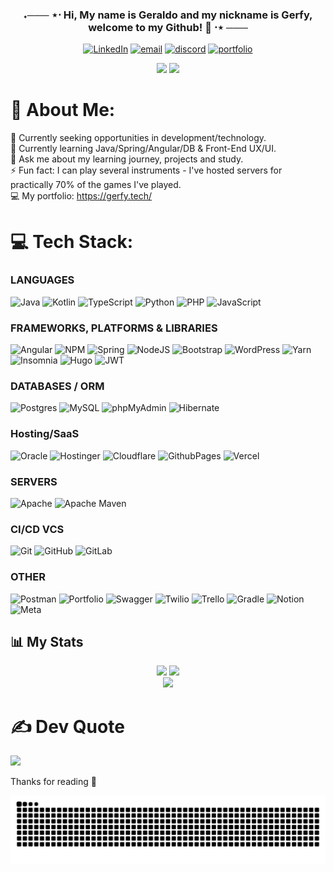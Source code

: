 ### <p align = center> ˖─── ⋆⋅ Hi, My name is Geraldo and my nickname is Gerfy, welcome to my Github! 👋  ⋅⋆ ───
<div align="center">
  
[![LinkedIn](https://img.shields.io/badge/LinkedIn-0077B5?style=for-the-badge&logo=linkedin&logoColor=white)](https://linkedin.com/in/geraldoaafilho) 
[![email](https://img.shields.io/badge/Gmail-D14836?style=for-the-badge&logo=gmail&logoColor=white)](mailto:geraldoalves@gerfy.tech) 
[![discord](https://img.shields.io/badge/Discord-5865F2?style=for-the-badge&logo=discord&logoColor=white)](https://discordapp.com/users/217155541657583627)
[![portfolio](https://img.shields.io/badge/Portfolio-255E63?style=for-the-badge&logo=About.me&logoColor=white)](https://gerfy.tech/)

</div>
<div align="center">
    <img height="180em" src="https://github-stats-alpha.vercel.app/api?username=Gerfy1&cc=141322&tc=FE428E&ic=fff&bc=0000">
    <img height="180em" src="https://github-readme-stats.vercel.app/api/top-langs/?username=Gerfy1&hide=Jupyter%20Notebook,GDScript,VHDL,verilog,Systemverilog,TeX,shell,css&layout=compact&langs_count=10&theme=radical"/>
</div>


# 💫 About Me:
🔭 Currently seeking opportunities in development/technology.<br>🌱 Currently learning Java/Spring/Angular/DB & Front-End UX/UI.<br>💬 Ask me about my learning journey, projects and study.<br>⚡ Fun fact: I can play several instruments - I've hosted servers for practically 70% of the games I've played.<br>💻 My portfolio: https://gerfy.tech/

# 💻 Tech Stack:
### LANGUAGES
![Java](https://img.shields.io/badge/java-%23ED8B00.svg?style=for-the-badge&logo=openjdk&logoColor=white) 
![Kotlin](https://img.shields.io/badge/kotlin-%237F52FF.svg?style=for-the-badge&logo=kotlin&logoColor=white)
![TypeScript](https://img.shields.io/badge/TypeScript-007ACC?style=for-the-badge&logo=typescript&logoColor=white)
![Python](https://img.shields.io/badge/python-3670A0?style=for-the-badge&logo=python&logoColor=ffdd54) 
![PHP](https://img.shields.io/badge/php-%23777BB4.svg?style=for-the-badge&logo=php&logoColor=white) 
![JavaScript](https://img.shields.io/badge/javascript-%23323330.svg?style=for-the-badge&logo=javascript&logoColor=%23F7DF1E) 
### FRAMEWORKS, PLATFORMS & LIBRARIES
![Angular](https://img.shields.io/badge/angular-%23DD0031.svg?style=for-the-badge&logo=angular&logoColor=white)
![NPM](https://img.shields.io/badge/NPM-%23CB3837.svg?style=for-the-badge&logo=npm&logoColor=white) 
![Spring](https://img.shields.io/badge/spring-%236DB33F.svg?style=for-the-badge&logo=spring&logoColor=white)
![NodeJS](https://img.shields.io/badge/node.js-6DA55F?style=for-the-badge&logo=node.js&logoColor=white) 
![Bootstrap](https://img.shields.io/badge/bootstrap-%238511FA.svg?style=for-the-badge&logo=bootstrap&logoColor=white) 
![WordPress](https://img.shields.io/badge/WordPress-%23117AC9.svg?style=for-the-badge&logo=WordPress&logoColor=white) 
![Yarn](https://img.shields.io/badge/yarn-%232C8EBB.svg?style=for-the-badge&logo=yarn&logoColor=white)
![Insomnia](https://img.shields.io/badge/Insomnia-black?style=for-the-badge&logo=insomnia&logoColor=5849BE) 
![Hugo](https://img.shields.io/badge/Hugo-black.svg?style=for-the-badge&logo=Hugo) 
![JWT](https://img.shields.io/badge/JWT-black?style=for-the-badge&logo=JSON%20web%20tokens) 
### DATABASES / ORM
![Postgres](https://img.shields.io/badge/postgres-%23316192.svg?style=for-the-badge&logo=postgresql&logoColor=white) 
![MySQL](https://img.shields.io/badge/mysql-4479A1.svg?style=for-the-badge&logo=mysql&logoColor=white) 
![phpMyAdmin](https://img.shields.io/badge/phpmyadmin-6C78AF?style=for-the-badge&logo=phpmyadmin&logoColor=white) 
![Hibernate](https://img.shields.io/badge/Hibernate-59666C?style=for-the-badge&logo=Hibernate&logoColor=white)  
### Hosting/SaaS
![Oracle](https://img.shields.io/badge/Oracle-F80000?style=for-the-badge&logo=oracle&logoColor=white) 
![Hostinger](https://img.shields.io/badge/Hostinger-673DE6?style=for-the-badge&logo=hostinger&logoColor=white)
![Cloudflare](https://img.shields.io/badge/Cloudflare-F38020?style=for-the-badge&logo=Cloudflare&logoColor=white) 
![GithubPages](https://img.shields.io/badge/github%20pages-121013?style=for-the-badge&logo=github&logoColor=white)
![Vercel](https://img.shields.io/badge/vercel-%23000000.svg?style=for-the-badge&logo=vercel&logoColor=white)
### SERVERS
![Apache](https://img.shields.io/badge/apache-%23D42029.svg?style=for-the-badge&logo=apache&logoColor=white) 
![Apache Maven](https://img.shields.io/badge/Apache%20Maven-C71A36?style=for-the-badge&logo=Apache%20Maven&logoColor=white) 
### CI/CD VCS
![Git](https://img.shields.io/badge/git-%23F05033.svg?style=for-the-badge&logo=git&logoColor=white) 
![GitHub](https://img.shields.io/badge/github-%23121011.svg?style=for-the-badge&logo=github&logoColor=white) 
![GitLab](https://img.shields.io/badge/gitlab-%23181717.svg?style=for-the-badge&logo=gitlab&logoColor=white) 
### OTHER
![Postman](https://img.shields.io/badge/Postman-FF6C37?style=for-the-badge&logo=postman&logoColor=white) 
![Portfolio](https://img.shields.io/badge/Portfolio-%23000000.svg?style=for-the-badge&logo=firefox&logoColor=#FF7139) 
![Swagger](https://img.shields.io/badge/-Swagger-%23Clojure?style=for-the-badge&logo=swagger&logoColor=white) 
![Twilio](https://img.shields.io/badge/Twilio-F22F46?style=for-the-badge&logo=Twilio&logoColor=white) 
![Trello](https://img.shields.io/badge/Trello-%23026AA7.svg?style=for-the-badge&logo=Trello&logoColor=white) 
![Gradle](https://img.shields.io/badge/Gradle-02303A.svg?style=for-the-badge&logo=Gradle&logoColor=white) 
![Notion](https://img.shields.io/badge/Notion-%23000000.svg?style=for-the-badge&logo=notion&logoColor=white) 
![Meta](https://img.shields.io/badge/Meta-%230467DF.svg?style=for-the-badge&logo=Meta&logoColor=white)


## 📊 **My Stats**
<div align="center">
  <img height="150" src="https://github-readme-stats.vercel.app/api?username=Gerfy1&show_icons=true&theme=radical&line_height=27"/>
  <img height="150" src="https://github-readme-streak-stats.herokuapp.com?user=Gerfy1&theme=radical"/>
</div>
<div align="center">
  <img height="182em" src="http://github-profile-summary-cards.vercel.app/api/cards/profile-details?username=Gerfy1&show_icons=true&theme=radical&line_height=27"/>
</div>



# ✍️ Dev Quote
![](https://quotes-github-readme.vercel.app/api?type=horizontal&theme=radical)

  Thanks for reading 💜

<img src="https://raw.githubusercontent.com/gerfy1/gerfy1/output/snake.svg" alt="Snake animation" />

